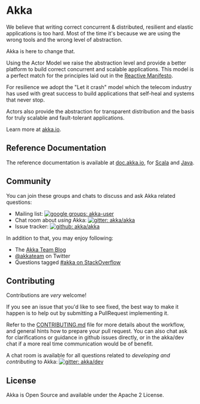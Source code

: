 Akka
====

We believe that writing correct concurrent & distributed, resilient and elastic applications is too hard. 
Most of the time it's because we are using the wrong tools and the wrong level of abstraction.

Akka is here to change that.

Using the Actor Model we raise the abstraction level and provide a better platform to build correct concurrent and scalable applications. This model is a perfect match for the principles laid out in the [Reactive Manifesto](http://www.reactivemanifesto.org/).

For resilience we adopt the "Let it crash" model which the telecom industry has used with great success to build applications that self-heal and systems that never stop.

Actors also provide the abstraction for transparent distribution and the basis for truly scalable and fault-tolerant applications.

Learn more at [akka.io](http://akka.io/).

Reference Documentation
-----------------------

The reference documentation is available at [doc.akka.io](http://doc.akka.io), 
for [Scala](http://doc.akka.io/docs/akka/current/scala.html) and [Java](http://doc.akka.io/docs/akka/current/scala.html).


Community
---------
You can join these groups and chats to discuss and ask Akka related questions:

- Mailing list: [![google groups: akka-user](https://img.shields.io/badge/group%3A-akka--user-blue.svg?style=flat-square)](https://groups.google.com/forum/#!forum/akka-user)
- Chat room about *using* Akka: [![gitter: akka/akka](https://img.shields.io/badge/gitter%3A-akka%2Fakka-blue.svg?style=flat-square)](https://gitter.im/akka/akka)
- Issue tracker: [![github: akka/akka](https://img.shields.io/badge/github%3A-issues-blue.svg?style=flat-square)](https://github.com/akka/akka/issues)

In addition to that, you may enjoy following:

- The [Akka Team Blog](http://blog.akka.io)
- [@akkateam](https://twitter.com/akkateam) on Twitter
- Questions tagged [#akka on StackOverflow](http://stackoverflow.com/questions/tagged/akka)

Contributing
------------
Contributions are *very* welcome!

If you see an issue that you'd like to see fixed, the best way to make it happen is to help out by submitting a PullRequest implementing it.

Refer to the [CONTRIBUTING.md](https://github.com/akka/akka/blob/master/CONTRIBUTING.md) file for more details about the workflow,
and general hints how to prepare your pull request. You can also chat ask for clarifications or guidance in github issues directly,
or in the akka/dev chat if a more real time communication would be of benefit.

A chat room is available for all questions related to *developing and contributing* to Akka:
[![gitter: akka/dev](https://img.shields.io/badge/gitter%3A-akka%2Fdev-blue.svg?style=flat-square)](https://gitter.im/akka/dev)


License
-------

Akka is Open Source and available under the Apache 2 License.

